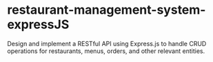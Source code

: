 # restaurant-management-system-expressJS
Design and implement a RESTful API using Express.js to handle CRUD operations for restaurants, menus, orders, and other relevant entities.
